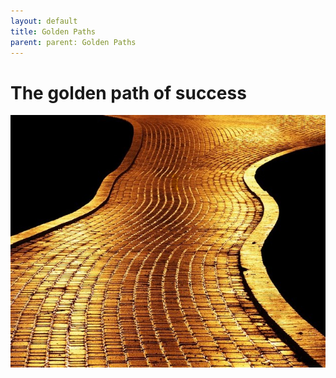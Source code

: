 ```yaml
---
layout: default
title: Golden Paths
parent: parent: Golden Paths
---
```


# The golden path of success

![](../../assets/images/GoldenPath.jpg)
